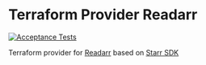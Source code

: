 # Terraform Provider Readarr
[![Acceptance Tests](https://github.com/devopsarr/terraform-provider-readarr/actions/workflows/test.yml/badge.svg)](https://github.com/devopsarr/terraform-provider-readarr/actions/workflows/test.yml)

Terraform provider for [Readarr](https://github.com/Readarr/Readarr) based on [Starr SDK](https://github.com/golift/starr)